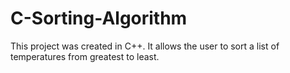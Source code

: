 # C-Sorting-Algorithm
This project was created in C++. It allows the user to sort a list of temperatures from greatest to least.
